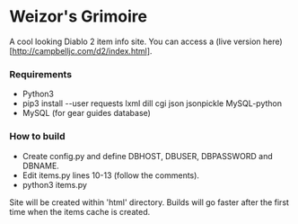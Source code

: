 # Weizor's Grimoire
A cool looking Diablo 2 item info site. You can access a (live version here)[http://campbelljc.com/d2/index.html].

### Requirements
* Python3
* pip3 install --user requests lxml dill cgi json jsonpickle MySQL-python
* MySQL (for gear guides database)

### How to build
* Create config.py and define DBHOST, DBUSER, DBPASSWORD and DBNAME.
* Edit items.py lines 10-13 (follow the comments).
* python3 items.py

Site will be created within 'html' directory.
Builds will go faster after the first time when the items cache is created.
